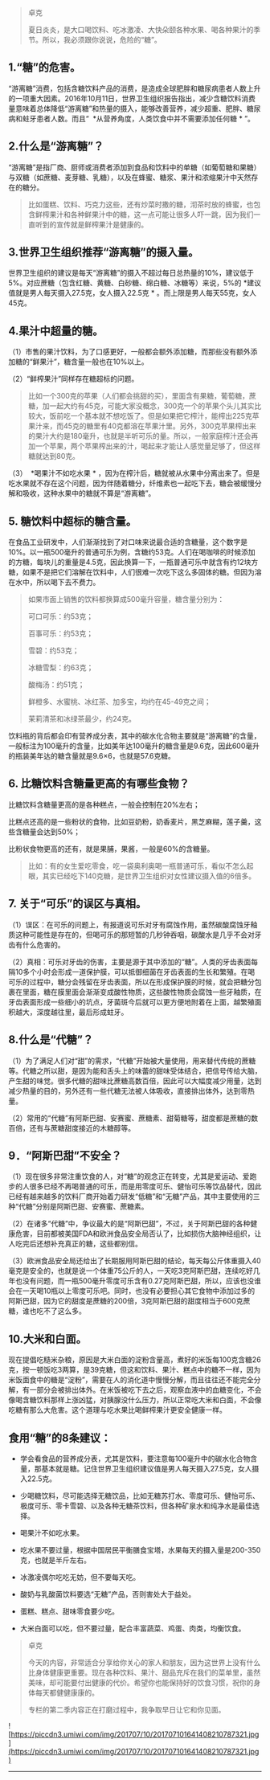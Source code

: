 > 卓克
> 
> 夏日炎炎，是大口喝饮料、吃冰激凌、大快朵颐各种水果、喝各种果汁的季节。所以，我必须跟你说说，危险的“糖”。

## 1.“糖”的危害。

“游离糖”消费，包括含糖饮料产品的消费，是造成全球肥胖和糖尿病患者人数上升的一项重大因素。2016年10月11日，世界卫生组织报告指出，减少含糖饮料消费量意味着总体降低“游离糖”和热量的摄入，能够改善营养，减少超重、肥胖、糖尿病和蛀牙患者人数。而且“  *从营养角度，人类饮食中并不需要添加任何糖 * ”。

## 2.什么是“游离糖”？

“游离糖”是指厂商、厨师或消费者添加到食品和饮料中的单糖（如葡萄糖和果糖）与双糖（如蔗糖、麦芽糖、乳糖），以及在蜂蜜、糖浆、果汁和浓缩果汁中天然存在的糖分。

> 比如蛋糕、饮料、巧克力这些，还有炒菜时撒的糖，沏茶时放的蜂蜜，也包含鲜榨果汁和各种鲜果汁中的糖，这一点可能让很多人吓一跳，因为我们一直听到的宣传就是鲜榨果汁是健康的。

## 3.世界卫生组织推荐“游离糖”的摄入量。

世界卫生组织的建议是每天“游离糖”的摄入不超过每日总热量的10%，建议低于5%。对应蔗糖（包含红糖、黄糖、白砂糖、绵白糖、冰糖等）来说，5%的 *建议值就是男人每天摄入27.5克，女人摄入22.5克 * 。而上限是男人每天55克，女人45克。

## 4.果汁中超量的糖。

（1）市售的果汁饮料，为了口感更好，一般都会额外添加糖，而那些没有额外添加糖的“鲜果汁”，糖含量一般也在10%以上。

（2）“鲜榨果汁”同样存在糖超标的问题。

> 比如一个300克的苹果（人们都会挑甜的买），里面含有果糖，葡萄糖，蔗糖，加一起大约有45克，可能大家没概念，300克一个的苹果个头儿其实比较大，饭前吃一个基本就不想吃饭了。但是如果把它榨汁，能榨出225克苹果汁来，而45克的糖里有40克都溶在苹果汁里。另外，300克苹果榨出来的果汁大约是180毫升，也就是半听可乐的量。所以，一般家庭榨汁还会再加一个苹果，两个苹果榨出来的汁，喝起来才能让人感觉量足够了，但这样糖就达到80克。

（3）  *喝果汁不如吃水果 * ，因为在榨汁后，糖就被从水果中分离出来了。但是吃水果就不存在这个问题，因为伴随着糖分，纤维素也一起吃下去，糖会被缓慢分解和吸收，这种水果中的糖就不算是“游离糖”。

## 5. 糖饮料中超标的糖含量。

在食品工业研发中，人们渐渐找到了对口味来说最合适的含糖量，这个数字是10%。以一瓶500毫升的普通可乐为例，含糖约53克。人们在喝咖啡的时候添加的方糖，每块儿的重量是4.5克，因此换算一下，一瓶普通可乐中就含有约12块方糖，如果不是把它们溶解在饮料中，人们很难一次吃下这么多固体的糖。但因为溶在水中，所以喝下去不费力。

> 如果市面上销售的饮料都换算成500毫升容量，糖含量分别为：
> 
> 
> 
> 可口可乐：约53克；
> 
> 百事可乐：约53克；
> 
> 雪碧：约53克；
> 
> 冰糖雪梨：约63克；
> 
> 酸梅汤：约51克；
> 
> 鲜橙多、水蜜桃、冰红茶、加多宝，均约在45-49克之间；
> 
> 茉莉清茶和冰绿茶最少，约24克。

饮料瓶的背后都会印有营养成分表，其中的碳水化合物主要就是“游离糖”的含量，一般标注为100毫升的含量，比如美年达100毫升的糖含量是9.6克，因此600毫升的瓶装美年达的糖含量就是9.6×6，也就是57.6克糖。

## 6. 比糖饮料含糖量更高的有哪些食物？

比糖饮料含糖量更高的是各种糕点，一般会控制在20%左右；

比糕点还高的是一些粉状的食物，比如豆奶粉，奶香麦片，黑芝麻糊，莲子羹，这些含糖量会达到50%；

比粉状食物更高的还有，就是果脯，果酱，一般是60%的含糖量。

> 比如：有的女生爱吃零食，吃一袋奥利奥喝一瓶普通可乐，看似不怎么起眼，其实已经吃下140克糖，是世界卫生组织对女性建议摄入值的6倍多。

## 7. 关于“可乐”的误区与真相。

（1）误区：在可乐的问题上，有报道说可乐对牙有腐蚀作用，虽然碳酸腐蚀牙釉质这种可能性是存在的，但喝可乐的那短暂的几秒钟吞咽，碳酸水是几乎不会对牙齿有什么危害的。

（2）真相：可乐对牙齿的伤害，主要是源于其中添加的“糖”。人类的牙齿表面每隔10多个小时会形成一道保护膜，可以抵御细菌在牙齿表面的生长和繁殖。在喝可乐的过程中，糖分会残留在牙齿表面，所以在形成保护膜的时候，就会把糖分包裹在里面，糖在膜里面会渐渐变成酸性物质，这些酸性物质会腐蚀一些牙釉质，在牙齿表面形成一些细小的坑点，牙菌斑今后就可以更方便地附着在上面，越繁殖面积越大，深度越往里，最后形成蛀牙。

## 8.什么是“代糖”？

（1）为了满足人们对“甜”的需求，“代糖”开始被大量使用，用来替代传统的蔗糖等。代糖之所以甜，是因为能和舌头上的味蕾的甜味受体结合，把信号传给大脑，产生甜的味觉。很多代糖的甜味比蔗糖高数百倍，因此可以大幅度减少用量，达到减少热量的目的，另外还有一些代糖无法被人体吸收，直接排出体外，达到零热量。

（2）常用的“代糖”有阿斯巴甜、安赛蜜、蔗糖素、甜菊糖等，甜度都是蔗糖的数百倍，还有与蔗糖甜度接近的木糖醇等。

## 9．“阿斯巴甜”不安全？

（1）现在很多非常注重饮食的人，对“糖”的观念正在转变，尤其是爱运动、爱跑步的人很多已经不再喝普通的可乐，而是用零度可乐、健怡可乐等饮品替代，因此已经有越来越多的饮料厂商开始着力研发“低糖”和“无糖”产品，其中主要使用的三种“代糖”分别是阿斯巴甜、安赛蜜、蔗糖素。

（2）在诸多“代糖”中，争议最大的是“阿斯巴甜”，不过，关于阿斯巴甜的各种健康危害，目前都被美国FDA和欧洲食品安全局否认了，比如损伤大脑神经组织，让人吃完后还想补充真正的糖，这些都别信。

（3）欧洲食品安全局还给出了长期服用阿斯巴甜的结论，每天每公斤体重摄入40毫克是安全的，也就是说一个体重75公斤的人，一天吃3克阿斯巴甜，连续吃好几年也没有问题，而一瓶500毫升零度可乐含有0.27克阿斯巴甜，所以，应该也没谁会在一天喝10瓶以上零度可乐吧。同时，也没有必要担心其它食物中添加过多的阿斯巴甜，因为它的甜度是蔗糖的200倍，3克阿斯巴甜的甜度相当于600克蔗糖，谁也吃不了这么多。

## 10.大米和白面。

现在提倡吃糙米杂粮，原因是大米白面的淀粉含量高，煮好的米饭每100克含糖26克，按一顿饭吃3两算，是39克糖，但这和饮料、果汁、糕点中的糖不一样，因为米饭面食中的糖是“淀粉”，需要在人的消化道中慢慢分解，而且往往还不能完全分解，有一部分会被排出体外。在米饭被吃下去之后，观察血液中的血糖变化，不会像喝含糖饮料那样上涨凶猛，对胰腺没什么压力，所以正常吃大米和白面，不会像吃糖有那么大危害。这个道理与吃水果比喝鲜榨果汁更安全健康一样。

## 食用“糖”的8条建议：

* 学会看食品的营养成分表，尤其是饮料，要注意每100毫升中的碳水化合物含量，那基本就是糖。记住世界卫生组织建议值是男人每天摄入27.5克，女人摄入22.5克。

* 少喝糖饮料，尽可能选择无糖饮品，比如无糖苏打水、零度可乐、健怡可乐、极度可乐、零卡雪碧、以及各种无糖茶饮料，但各种矿泉水和纯净水是最佳选择。

* 喝果汁不如吃水果。

* 吃水果不要过量，根据中国居民平衡膳食宝塔，水果每天的摄入量是200-350克，也就是半斤左右。

* 冰激凌偶尔吃吃无妨，但不要每天吃。

* 酸奶与乳酸菌饮料要选“无糖”产品，否则害处大于益处。

* 蛋糕、糕点、甜味零食要少吃。

* 大米白面可以吃，但不要过量，配合丰富蔬菜、鸡蛋、肉类，均衡饮食。

> 卓克
> 
> 今天的内容，非常适合分享给你关心的家人和朋友，因为这世界上没有什么比身体健康更重要。现在各种饮料、果汁、甜品充斥在我们的菜单里，虽然美味，却可能要付出健康的代价。希望你也能保持好的饮食习惯，祝你的身体每天都健健康康的。
> 
> 专栏的第二季内容正在打磨过程中，我争取早日让它和你见面。

![https://piccdn3.umiwi.com/img/201707/10/201707101641408210787321.jpg](https://piccdn3.umiwi.com/img/201707/10/201707101641408210787321.jpg)

---
